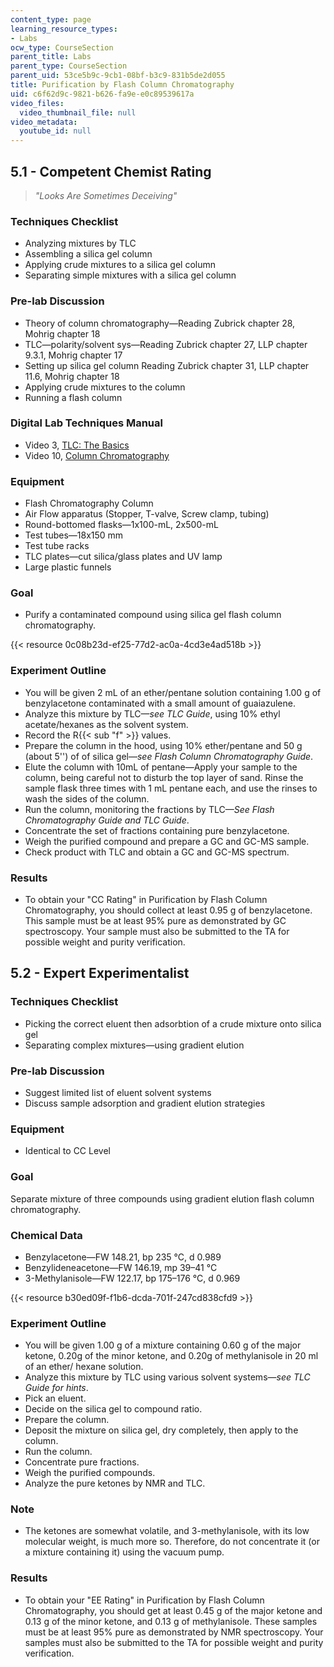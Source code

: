 ```yaml
---
content_type: page
learning_resource_types:
- Labs
ocw_type: CourseSection
parent_title: Labs
parent_type: CourseSection
parent_uid: 53ce5b9c-9cb1-08bf-b3c9-831b5de2d055
title: Purification by Flash Column Chromatography
uid: c6f62d9c-9821-b626-fa9e-e0c89539617a
video_files:
  video_thumbnail_file: null
video_metadata:
  youtube_id: null
---
```


5.1 - Competent Chemist Rating
------------------------------

> _"Looks Are Sometimes Deceiving"_

### Techniques Checklist

*   Analyzing mixtures by TLC
*   Assembling a silica gel column
*   Applying crude mixtures to a silica gel column
*   Separating simple mixtures with a silica gel column

### Pre-lab Discussion

*   Theory of column chromatography—Reading Zubrick chapter 28, Mohrig chapter 18
*   TLC—polarity/solvent sys—Reading Zubrick chapter 27, LLP chapter 9.3.1, Mohrig chapter 17
*   Setting up silica gel column Reading Zubrick chapter 31, LLP chapter 11.6, Mohrig chapter 18
*   Applying crude mixtures to the column
*   Running a flash column

### Digital Lab Techniques Manual

*   Video 3, [TLC: The Basics](/courses/res-5-0001-digital-lab-techniques-manual-spring-2007/resources/tlc-the-basics)
*   Video 10, [Column Chromatography](/courses/res-5-0001-digital-lab-techniques-manual-spring-2007/resources/column-chromatography)

### Equipment

*   Flash Chromatography Column
*   Air Flow apparatus (Stopper, T-valve, Screw clamp, tubing)
*   Round-bottomed flasks—1x100-mL, 2x500-mL
*   Test tubes—18x150 mm
*   Test tube racks
*   TLC plates—cut silica/glass plates and UV lamp
*   Large plastic funnels

### Goal

*   Purify a contaminated compound using silica gel flash column chromatography.

{{< resource 0c08b23d-ef25-77d2-ac0a-4cd3e4ad518b >}}

### Experiment Outline

*   You will be given 2 mL of an ether/pentane solution containing 1.00 g of benzylacetone contaminated with a small amount of guaiazulene.
*   Analyze this mixture by TLC—_see TLC Guide_, using 10% ethyl acetate/hexanes as the solvent system.
*   Record the R{{< sub "f" >}} values.
*   Prepare the column in the hood, using 10% ether/pentane and 50 g (about 5'') of of silica gel—_see Flash Column Chromatography Guide_.
*   Elute the column with 10mL of pentane—Apply your sample to the column, being careful not to disturb the top layer of sand. Rinse the sample flask three times with 1 mL pentane each, and use the rinses to wash the sides of the column.
*   Run the column, monitoring the fractions by TLC—_See Flash Chromatography Guide and TLC Guide_.
*   Concentrate the set of fractions containing pure benzylacetone.
*   Weigh the purified compound and prepare a GC and GC-MS sample.
*   Check product with TLC and obtain a GC and GC-MS spectrum.

### Results

*   To obtain your "CC Rating" in Purification by Flash Column Chromatography, you should collect at least 0.95 g of benzylacetone. This sample must be at least 95% pure as demonstrated by GC spectroscopy. Your sample must also be submitted to the TA for possible weight and purity verification.

5.2 - Expert Experimentalist
----------------------------

### Techniques Checklist

*   Picking the correct eluent then adsorbtion of a crude mixture onto silica gel
*   Separating complex mixtures—using gradient elution

### Pre-lab Discussion

*   Suggest limited list of eluent solvent systems
*   Discuss sample adsorption and gradient elution strategies

### Equipment

*   Identical to CC Level

### Goal

Separate mixture of three compounds using gradient elution flash column chromatography.

### Chemical Data

*   Benzylacetone—FW 148.21, bp 235 °C, d 0.989
*   Benzylideneacetone—FW 146.19, mp 39–41 °C
*   3-Methylanisole—FW 122.17, bp 175–176 °C, d 0.969

{{< resource b30ed09f-f1b6-dcda-701f-247cd838cfd9 >}}

### Experiment Outline

*   You will be given 1.00 g of a mixture containing 0.60 g of the major ketone, 0.20g of the minor ketone, and 0.20g of methylanisole in 20 ml of an ether/ hexane solution.
*   Analyze this mixture by TLC using various solvent systems—_see TLC Guide for hints_.
*   Pick an eluent.
*   Decide on the silica gel to compound ratio.
*   Prepare the column.
*   Deposit the mixture on silica gel, dry completely, then apply to the column.
*   Run the column.
*   Concentrate pure fractions.
*   Weigh the purified compounds.
*   Analyze the pure ketones by NMR and TLC.

### Note

*   The ketones are somewhat volatile, and 3-methylanisole, with its low molecular weight, is much more so. Therefore, do not concentrate it (or a mixture containing it) using the vacuum pump.

### Results

*   To obtain your "EE Rating" in Purification by Flash Column Chromatography, you should get at least 0.45 g of the major ketone and 0.13 g of the minor ketone, and 0.13 g of methylanisole. These samples must be at least 95% pure as demonstrated by NMR spectroscopy. Your samples must also be submitted to the TA for possible weight and purity verification.